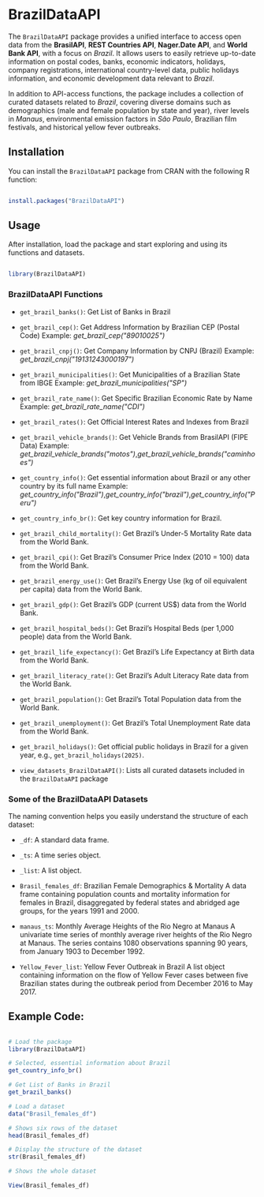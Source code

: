 # BrazilDataAPI

The `BrazilDataAPI` package provides a unified interface to access open data from the **BrasilAPI**, **REST Countries API**, **Nager.Date API**, and **World Bank API**, with a focus on *Brazil*. It allows users to easily retrieve up-to-date information on postal codes, banks, economic indicators, holidays, company registrations, international country-level data, public holidays information, and economic development data relevant to *Brazil*.

In addition to API-access functions, the package includes a collection of curated datasets related to *Brazil*, covering diverse domains such as demographics (male and female population by state and year), river levels in *Manaus*, environmental emission factors in *São Paulo*, Brazilian film festivals, and historical yellow fever outbreaks.

## Installation

You can install the `BrazilDataAPI` package from CRAN with the following R function:

```R

install.packages("BrazilDataAPI")

```


## Usage

After installation, load the package and start exploring and using its functions and datasets.

```R

library(BrazilDataAPI)

```

### BrazilDataAPI Functions

- `get_brazil_banks()`: Get List of Banks in Brazil

- `get_brazil_cep()`: Get Address Information by Brazilian CEP (Postal Code) 
Example: *get_brazil_cep("89010025")* 

- `get_brazil_cnpj()`: Get Company Information by CNPJ (Brazil)
Example: *get_brazil_cnpj("19131243000197")*

- `get_brazil_municipalities()`: Get Municipalities of a Brazilian State from IBGE
Example: *get_brazil_municipalities("SP")*

- `get_brazil_rate_name()`: Get Specific Brazilian Economic Rate by Name
Example: *get_brazil_rate_name("CDI")*

- `get_brazil_rates()`: Get Official Interest Rates and Indexes from Brazil

- `get_brazil_vehicle_brands()`: Get Vehicle Brands from BrasilAPI (FIPE Data)
Example: *get_brazil_vehicle_brands("motos")*,*get_brazil_vehicle_brands("caminhoes")*

- `get_country_info()`: Get essential information about Brazil or any other country by its full name
Example: *get_country_info("Brazil")*,*get_country_info("brazil")*,*get_country_info("Peru")*

- `get_country_info_br()`: Get key country information for Brazil. 

- `get_brazil_child_mortality()`: Get Brazil’s Under-5 Mortality Rate data from the World Bank.

- `get_brazil_cpi()`: Get Brazil’s Consumer Price Index (2010 = 100) data from the World Bank.

- `get_brazil_energy_use()`: Get Brazil’s Energy Use (kg of oil equivalent per capita) data from the World Bank.

- `get_brazil_gdp()`: Get Brazil’s GDP (current US$) data from the World Bank.

- `get_brazil_hospital_beds()`: Get Brazil’s Hospital Beds (per 1,000 people) data from the World Bank.

- `get_brazil_life_expectancy()`: Get Brazil’s Life Expectancy at Birth data from the World Bank.

- `get_brazil_literacy_rate()`: Get Brazil’s Adult Literacy Rate data from the World Bank.

- `get_brazil_population()`: Get Brazil’s Total Population data from the World Bank.

- `get_brazil_unemployment()`: Get Brazil’s Total Unemployment Rate data from the World Bank.

- `get_brazil_holidays()`: Get official public holidays in Brazil for a given year, e.g., `get_brazil_holidays(2025)`.

- `view_datasets_BrazilDataAPI()`: Lists all curated datasets included in the `BrazilDataAPI` package


### Some of the BrazilDataAPI Datasets

The naming convention helps you easily understand the structure of each dataset:

- `_df`: A standard data frame.

- `_ts`: A time series object.

- `_list`: A list object.

- `Brasil_females_df`: Brazilian Female Demographics & Mortality
A data frame containing population counts and mortality information for females in Brazil, disaggregated by federal states and abridged age groups, for the years 1991 and 2000.

- `manaus_ts`: Monthly Average Heights of the Rio Negro at Manaus
A univariate time series of monthly average river heights of the Rio Negro at Manaus.
The series contains 1080 observations spanning 90 years, from January 1903 to December 1992.

- `Yellow_Fever_list`: Yellow Fever Outbreak in Brazil
A list object containing information on the flow of Yellow Fever cases between five Brazilian states during the outbreak period from December 2016 to May 2017.

## Example Code:

```R

# Load the package
library(BrazilDataAPI)

# Selected, essential information about Brazil
get_country_info_br()

# Get List of Banks in Brazil
get_brazil_banks()

# Load a dataset
data("Brasil_females_df")

# Shows six rows of the dataset
head(Brasil_females_df)

# Display the structure of the dataset
str(Brasil_females_df)

# Shows the whole dataset

View(Brasil_females_df)


```

